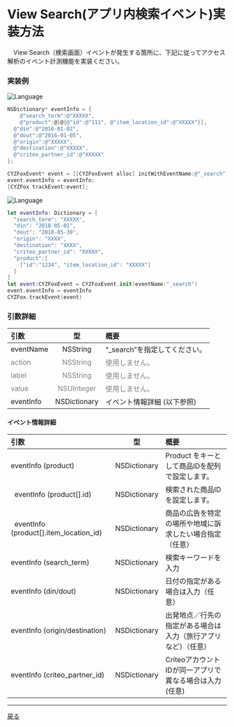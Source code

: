 #	View Search(アプリ内検索イベント)実装方法
　View Search（検索画面）イベントが発生する箇所に、下記に従ってアクセス解析のイベント計測機能を実装ください。

### 実装例


![Language](http://img.shields.io/badge/language-Objective–C-blue.svg?style=flat)
```objective-c
NSDictionary* eventInfo = {
	@"search_term":@"XXXXX",
	@"product":@[@{@"id":@"111", @"item_location_id":@"XXXXX"}],
  @"din":@"2016-01-02",
  @"dout":@"2016-01-05",
  @"origin":@"XXXXX",
  @"destination":@"XXXXX",
  @"criteo_partner_id":@"XXXXX"
};

CYZFoxEvent* event = [[CYZFoxEvent alloc] initWithEventName:@"_search"];
event.eventInfo = eventInfo;
[CYZFox trackEvent:event];
```

![Language](https://img.shields.io/badge/language-Swift-orange.svg?style=flat)
```Swift
let eventInfo: Dictionary = [
  "search_term": "XXXXX",
  "din": "2018-05-01",
  "dout": "2018-05-30",
  "origin": "XXXX",
  "destination": "XXXX",
  "criteo_partner_id": "XXXXX",
  "product":[
    ["id":"1234", "item_location_id": "XXXXX"]
  ]
]
let event:CYZFoxEvent = CYZFoxEvent.init(eventName:"_search")
event.eventInfo = eventInfo
CYZFox.trackEvent(event)
```

### 引数詳細

| 引数 | 型 | 概要 |
|:----------|:-----------:|:------------|
|eventName|NSString|“\_search”を指定してください。|
|<span style="color:grey">action|<span style="color:grey">NSString|<span style="color:grey">使用しません。|
|<span style="color:grey">label|<span style="color:grey">NSString|<span style="color:grey">使用しません。|
|<span style="color:grey">value|<span style="color:grey">NSUInteger|<span style="color:grey">使用しません。|
|eventInfo|NSDictionary|イベント情報詳細 (以下参照)|


#### イベント情報詳細

| 引数 | 型 | 概要 |
|:----------|:-----------:|:------------|
|eventInfo (product)|NSDictionary|Product をキーとして商品IDを配列で設定します。
|&nbsp;&nbsp;eventInfo (product[].id)|NSDictionary|検索された商品IDを設定します。|
|&nbsp;&nbsp;eventInfo (product[].item_location_id)|NSDictionary|商品の広告を特定の場所や地域に訴求したい場合指定（任意）|
|eventInfo (search_term)|NSDictionary|検索キーワードを入力|
|eventInfo (din/dout)|NSDictionary|日付の指定がある場合は入力（任意）|
|eventInfo (origin/destination)|NSDictionary|出発地点／行先の指定がある場合は入力（旅行アプリなど）（任意）|
|eventInfo (criteo_partner_id)|NSDictionary|CriteoアカウントIDが同一アプリで異なる場合は入力(任意)|

---
[戻る](/lang/ja/doc/fox_engagement/README.md)
